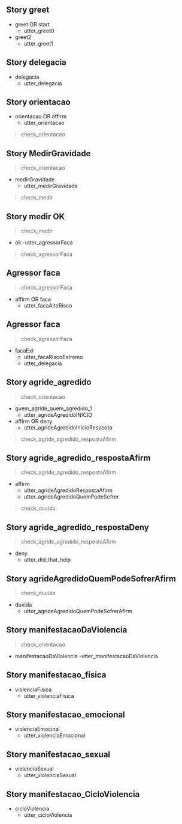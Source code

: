 ## Story greet
* greet OR start
    - utter_greet0
* greet2
    - utter_greet1
## Story delegacia
* delegacia
    - utter_delegacia
## Story orientacao
* orientacao OR affirm
    - utter_orientacao
>check_orientacao

## Story MedirGravidade
>check_orientacao
* medirGravidade
    - utter_medirGravidade
>check_medir
## Story medir OK
>check_medir
* ok
    -utter_agressorFaca
>check_agressorFaca
## Agressor faca
>check_agressorFaca
* affirm OR faca
    - utter_facaAltoRisco
## Agressor faca
>check_agressorFaca
* facaExt
    - utter_facaRiscoExtremo
    - utter_delegacia


## Story agride_agredido
>check_orientacao
* quem_agride_quem_agredido_1
    - utter_agrideAgredidoINICIO
* affirm OR deny
    - utter_agrideAgredidoInicioResposta
>check_agride_agredido_respostaAfirm
## Story agride_agredido_respostaAfirm
>check_agride_agredido_respostaAfirm
* affirm
    - utter_agrideAgredidoRespostaAfirm
    - utter_agrideAgredidoQuemPodeSofrer
>check_duvida
## Story agride_agredido_respostaDeny
>check_agride_agredido_respostaAfirm
* deny
    - utter_did_that_help
## Story agrideAgredidoQuemPodeSofrerAfirm
>check_duvida
* duvida
    - utter_agrideAgredidoQuemPodeSofrerAfirm
## Story manifestacaoDaViolencia
>check_orientacao
* manifestacaoDaViolencia
    -utter_manifestacaoDaViolencia

## Story manifestacao_fisica
* violenciaFisica
    - utter_violenciaFisica
## Story manifestacao_emocional
* violenciaEmocinal
    - utter_violenciaEmocional
## Story manifestacao_sexual
* violenciaSexual
    - utter_violenciaSexual
## Story manifestacao_CicloViolencia
* cicloViolencia
    - utter_cicloViolencia